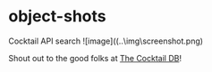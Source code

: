 # object-shots
Cocktail API search
![image]((..\img\screenshot.png)

Shout out to the good folks at [The Cocktail DB](https://www.thecocktaildb.com)!
